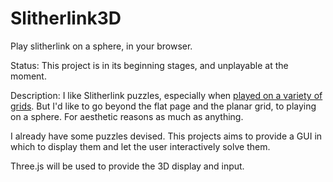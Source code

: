 # Slitherlink3D
Play slitherlink on a sphere, in your browser.

Status: This project is in its beginning stages, and unplayable at the moment.

Description: I like Slitherlink puzzles, especially when <a href="http://krazydad.com/tablet/vslitherlink/?kind=penrose_lg_d2&volumeNumber=1&bookNumber=1&puzzleNumber=6">played on a variety of grids</a>.
But I'd like to go beyond the flat page and the planar grid, to playing on a sphere. For aesthetic reasons as much as anything.

I already have some puzzles devised. This projects aims to provide a GUI in which to display them and let the user interactively
solve them.

Three.js will be used to provide the 3D display and input.

